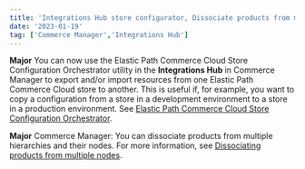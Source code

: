 ```yaml
---
title: 'Integrations Hub store configurator, Dissociate products from multiple hierarchies-nodes'
date: '2023-01-19'
tag: ['Commerce Manager','Integrations Hub']
---
```

**Major**
You can now use the Elastic Path Commerce Cloud Store Configuration Orchestrator utility in the **Integrations Hub** in Commerce Manager to export and/or import resources from one Elastic Path Commerce Cloud store to another. This is useful if, for example, you want to copy a configuration from a store in a development environment to a store in a production environment. See [Elastic Path Commerce Cloud Store Configuration Orchestrator](/docs/composer/integration-hub/store-management/store-configuration).

**Major**
Commerce Manager: You can dissociate products from multiple hierarchies and their nodes. For more information, see [Dissociating products from multiple nodes](/docs/pxm/hierarchies/hierarchy#dissociating-products-from-multiple-nodes).
